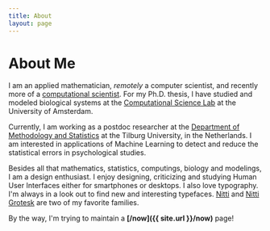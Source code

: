 ```yaml
---
title: About
layout: page
---
```

<!-- ![Profile Image]({{ site.url }}/{{ site.picture }}) -->

# About Me

I am an applied mathematician, *remotely* a computer scientist, and recently more of a [computational scientist](https://en.wikipedia.org/wiki/Computational_scientist). For my Ph.D. thesis, I have studied and modeled biological systems at the [Computational Science Lab](https://uva.computationalscience.nl) at the University of Amsterdam.

Currently, I am working as a postdoc researcher at the [Department of Methodology and Statistics](https://www.tilburguniversity.edu/about/schools/socialsciences/organization/departments/methodology-statistics/) at the Tilburg University, in the Netherlands. I am interested in applications of Machine Learning to detect and reduce the statistical errors in psychological studies. 

Besides all that mathematics, statistics, computings, biology and modelings, I am a design enthusiast. I enjoy designing, criticizing and studying Human User Interfaces either for smartphones or desktops. I also love typography. I'm always in a look out to find new and interesting typefaces. [Nitti](https://www.boldmonday.com/typeface/nitti/) and [Nitti Grotesk](https://www.boldmonday.com/typeface/nitti-grotesk/) are two of my favorite families.

By the way, I'm trying to maintain a **[/now]({{ site.url }}/now)** page!